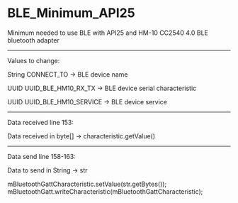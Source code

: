 # BLE_Minimum_API25

Minimum needed to use BLE with API25 and HM-10 CC2540 4.0 BLE bluetooth adapter

---

Values to change:

String CONNECT_TO -> BLE device name

UUID UUID_BLE_HM10_RX_TX -> BLE device serial characteristic

UUID UUID_BLE_HM10_SERVICE -> BLE device service

---

Data received line 153:

Data received in byte[] -> characteristic.getValue()

---

Data send line 158-163:

Data to send in String -> str

mBluetoothGattCharacteristic.setValue(str.getBytes());
mBluetoothGatt.writeCharacteristic(mBluetoothGattCharacteristic);
